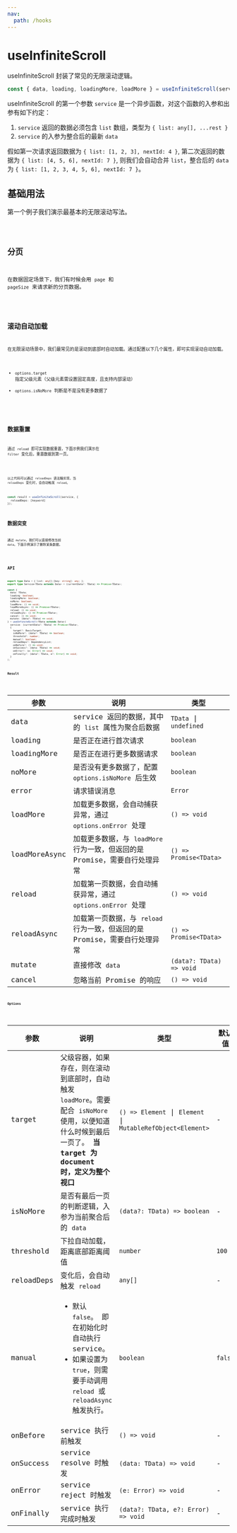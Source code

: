 ```yaml
---
nav:
  path: /hooks
---
```


# useInfiniteScroll

useInfiniteScroll 封装了常见的无限滚动逻辑。

```js
const { data, loading, loadingMore, loadMore } = useInfiniteScroll(service);
```

useInfiniteScroll 的第一个参数 `service` 是一个异步函数，对这个函数的入参和出参有如下约定：

1. `service` 返回的数据必须包含 `list` 数组，类型为 `{ list: any[], ...rest }`
2. `service` 的入参为整合后的最新 `data`

假如第一次请求返回数据为 `{ list: [1, 2, 3], nextId: 4 }`, 第二次返回的数据为 `{ list: [4, 5, 6], nextId: 7 }`, 则我们会自动合并 `list`，整合后的 `data` 为 `{ list: [1, 2, 3, 4, 5, 6], nextId: 7 }`。

## 基础用法

第一个例子我们演示最基本的无限滚动写法。

<code src="./demo/default.tsx" />

## 分页

在数据固定场景下，我们有时候会用 `page` 和 `pageSize` 来请求新的分页数据。

<code src="./demo/pagination.tsx" />

## 滚动自动加载

在无限滚动场景中，我们最常见的是滚动到底部时自动加载。通过配置以下几个属性，即可实现滚动自动加载。

- `options.target` 指定父级元素（父级元素需设置固定高度，且支持内部滚动）
- `options.isNoMore` 判断是不是没有更多数据了

<code src="./demo/scroll.tsx" />

## 数据重置

通过 `reload` 即可实现数据重置，下面示例我们演示在 `filter` 变化后，重置数据到第一页。

<code src="./demo/reload.tsx" />

以上代码可以通过 `reloadDeps` 语法糖实现，当 `reloadDeps` 变化时，会自动触发 `reload`。

```ts
const result = useInfiniteScroll(service, {
  reloadDeps: [keyword]
});
```

## 数据突变

通过 `mutate`，我们可以直接修改当前 `data`。下面示例演示了删除某条数据。

<code src="./demo/mutate.tsx" />

## API

```ts
export type Data = { list: any[];[key: string]: any; };
export type Service<TData extends Data> = (currentData?: TData) => Promise<TData>;

const {
  data: TData;
  loading: boolean;
  loadingMore: boolean;
  noMore: boolean;
  loadMore: () => void;
  loadMoreAsync: () => Promise<TData>;
  reload: () => void;
  reloadAsync: () => Promise<TData>;
  cancel: () => void;
  mutate: (data?: TData) => void;
} = useInfiniteScroll<TData extends Data>(
  service: (currentData?: TData) => Promise<TData>,
  {
    target?: BasicTarget;
    isNoMore?: (data?: TData) => boolean;
    threshold?: number;
    manual?: boolean;
    reloadDeps?: DependencyList;
    onBefore?: () => void;
    onSuccess?: (data: TData) => void;
    onError?: (e: Error) => void;
    onFinally?: (data?: TData, e?: Error) => void;
  }
);
```

### Result

<!-- prettier-ignore -->
| 参数 | 说明 | 类型 |
| --- | --- | --- |
| data | service 返回的数据，其中的 `list` 属性为聚合后数据 | `TData` \| `undefined` |
| loading | 是否正在进行首次请求 | `boolean` |
| loadingMore | 是否正在进行更多数据请求 | `boolean` |
| noMore | 是否没有更多数据了，配置 `options.isNoMore` 后生效 | `boolean` |
| error | 请求错误消息 | `Error` |
| loadMore | 加载更多数据，会自动捕获异常，通过 `options.onError` 处理 | `() => void` |
| loadMoreAsync | 加载更多数据，与 `loadMore` 行为一致，但返回的是 Promise，需要自行处理异常 | `() => Promise<TData>` |
| reload | 加载第一页数据，会自动捕获异常，通过 `options.onError` 处理 | `() => void` |
| reloadAsync | 加载第一页数据，与 `reload` 行为一致，但返回的是 Promise，需要自行处理异常 | `() => Promise<TData>` |
| mutate | 直接修改 `data` | `(data?: TData) => void` |
| cancel | 忽略当前 Promise 的响应 | `() => void` |

### Options

<!-- prettier-ignore -->
| 参数 | 说明 | 类型 | 默认值 |
| --- | --- | --- | --- |
| target | 父级容器，如果存在，则在滚动到底部时，自动触发 `loadMore`。需要配合 `isNoMore` 使用，以便知道什么时候到最后一页了。 **当 target 为 document 时，定义为整个视口** | `() => Element` \| `Element` \| `MutableRefObject<Element>` | - |
| isNoMore | 是否有最后一页的判断逻辑，入参为当前聚合后的 `data` | `(data?: TData) => boolean` | - |
| threshold | 下拉自动加载，距离底部距离阈值 | `number` | `100` |
| reloadDeps | 变化后，会自动触发 `reload` | `any[]` | - |
| manual | <ul><li> 默认 `false`。 即在初始化时自动执行 service。</li><li>如果设置为 `true`，则需要手动调用 `reload` 或 `reloadAsync` 触发执行。 </li></ul> | `boolean` | `false` |
| onBefore | service 执行前触发 | `() => void` | - |
| onSuccess | service resolve 时触发 | `(data: TData) => void` | - |
| onError | service reject 时触发 | `(e: Error) => void` | - |
| onFinally | service 执行完成时触发 | `(data?: TData, e?: Error) => void` | - |
